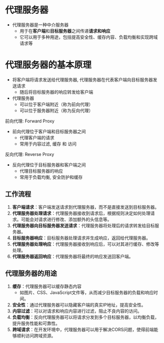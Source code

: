 # 代理服务器

- 代理服务器是一种中介服务器
  - 用于在**客户端**和**目标服务器**之间传递**请求和响应**
  - 它可以用于多种用途，包括提高安全性、缓存内容、负载均衡和实现跨域请求等

# 代理服务器的基本原理

- 将客户端将请求发送给代理服务器, 代理服务器在代表客户端向目标服务器发送请求
  - 随后将目标服务器的响应转发给客户端
- 代理服务器
  - 可以位于客户端附近（称为前向代理）
  - 可以位于服务器附近（称为反向代理）

前向代理: Forward Proxy

- 前向代理位于客户端和目标服务器之间
  - 代理客户端的请求
  - 常用于内容过滤, 缓存 和 访问

反向代理: Reverse Proxy

- 反向代理位于目标服务器和客户端之间
  - 代理目标服务器的响应
  - 常用于负载均衡, 安全防护和缓存

## 工作流程

1. **客户端请求**：客户端发送请求到代理服务器，而不是直接发送到目标服务器。
2. **代理服务器处理请求**：代理服务器接收到请求后，根据规则决定如何处理请求。可能会对请求进行修改、添加额外的头信息等。
3. **代理服务器向目标服务器发送请求**：代理服务器将处理后的请求转发给目标服务器。
4. **目标服务器响应**：目标服务器处理请求并生成响应，返回给代理服务器。
5. **代理服务器处理响应**：代理服务器接收到响应后，可以对其进行缓存、修改等处理。
6. **代理服务器返回响应**：代理服务器将最终的响应发送回客户端。

## 代理服务器的用途

1. **缓存**：代理服务器可以缓存静态内容
   - 如图片、CSS、JavaScript文件等，从而减少目标服务器的负载和响应时间。
2. **安全性**：通过代理服务器可以隐藏客户端的真实IP地址，提高安全性。
3. **内容过滤**：可以对请求和响应内容进行过滤，阻止不良内容的访问。
4. **负载均衡**：反向代理服务器可以将请求分发到多个目标服务器，以均衡负载，提升服务性能和可靠性。
5. **跨域请求**：在开发环境中，代理服务器可以用于解决CORS问题，使得前端能够顺利访问跨域资源。